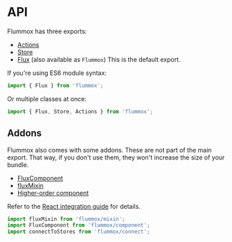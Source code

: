 API
===

Flummox has three exports:

* [Actions](api/actions)
* [Store](api/store)
* [Flux](api/flux) (also available as `Flummox`) This is the default export.

If you're using ES6 module syntax:

```js
import { Flux } from 'flummox';
```

Or multiple classes at once:

```js
import { Flux, Store, Actions } from 'flummox';
```

Addons
------

Flummox also comes with some addons. These are not part of the main export. That way, if you don't use them, they won't increase the size of your bundle.

* [FluxComponent](api/fluxcomponent)
* [fluxMixin](api/fluxmixin)
* [Higher-order component](api/higher-order-component)

Refer to the [React integration guide](/flummox/docs/guides/react-integration) for details.

```js
import fluxMixin from 'flummox/mixin';
import FluxComponent from 'flummox/component';
import connectToStores from 'flummox/connect';
```
